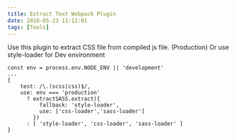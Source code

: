 ```yaml
---
title: Extract Text Webpack Plugin
date: 2018-05-23 11:12:01
tags: [Tools]
---
```

Use this plugin to extract CSS file from compiled js file. (Production)
Or use style-loader for Dev environment

```
const env = process.env.NODE_ENV || 'development'
...
{
    test: /\.(scss|css)$/,
    use: env === 'production' 
      ? extractSASS.extract({
          fallback: 'style-loader',
          use: ['css-loader','sass-loader']
        })
      : [ 'style-loader', 'css-loader', 'sass-loader' ]
}
```
